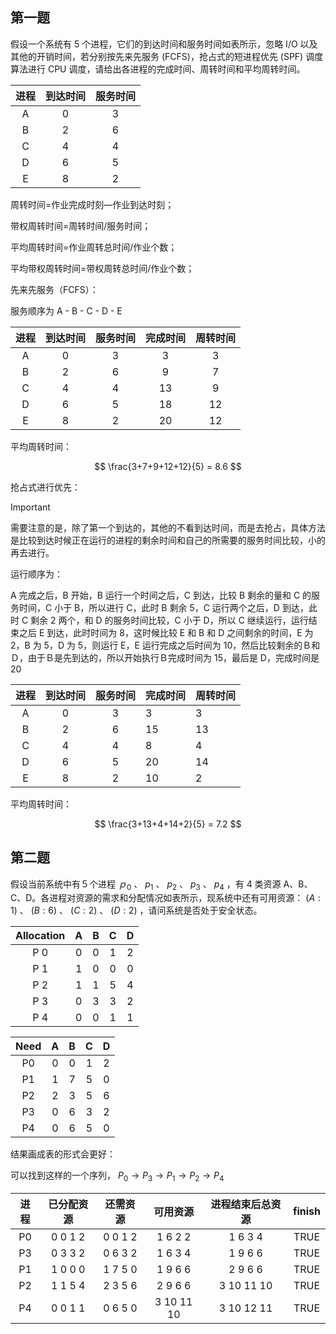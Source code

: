 ## 第一题

假设一个系统有 5 个进程，它们的到达时间和服务时间如表所示，忽略 I/O 以及其他的开销时间，若分别按先来先服务 (FCFS)，抢占式的短进程优先 (SPF) 调度算法进行 CPU 调度，请给出各进程的完成时间、周转时间和平均周转时间。

| 进程  | 到达时间 | 服务时间 |
| :-: | :--: | :--: |
|  A  |  0   |  3   |
|  B  |  2   |  6   |
|  C  |  4   |  4   |
|  D  |  6   |  5   |
|  E  |  8   |  2   |

周转时间=作业完成时刻—作业到达时刻；

带权周转时间=周转时间/服务时间；

平均周转时间=作业周转总时间/作业个数；

平均带权周转时间=带权周转总时间/作业个数；

先来先服务（FCFS）：

服务顺序为 A - B - C - D - E

| 进程  | 到达时间 | 服务时间 | 完成时间 | 周转时间 |
| :-: | :--: | :--: | :--: | :--: |
|  A  |  0   |  3   |  3   |  3   |
|  B  |  2   |  6   |  9   |  7   |
|  C  |  4   |  4   |  13  |  9   |
|  D  |  6   |  5   |  18  |  12  |
|  E  |  8   |  2   |  20  |  12  |

平均周转时间：

$$
\frac{3+7+9+12+12}{5} = 8.6
$$

抢占式进行优先：

> [!important]
> 需要注意的是，除了第一个到达的，其他的不看到达时间，而是去抢占，具体方法是比较到达时候正在运行的进程的剩余时间和自己的所需要的服务时间比较，小的再去进行。

运行顺序为：

A 完成之后，B 开始，B 运行一个时间之后，C 到达，比较 B 剩余的量和 C 的服务时间，C 小于 B，所以进行 C，此时 B 剩余 5，C 运行两个之后，D 到达，此时 C 剩余 2 两个，和 D 的服务时间比较，C 小于 D，所以 C 继续运行，运行结束之后 E 到达，此时时间为 8，这时候比较 E 和 B 和 D 之间剩余的时间，E 为 2，B 为 5，D 为 5，则运行 E，E 运行完成之后时间为 10，然后比较剩余的Ｂ和Ｄ，由于Ｂ是先到达的，所以开始执行Ｂ完成时间为 15，最后是 D，完成时间是 20

| 进程  | 到达时间 | 服务时间 | 完成时间 | 周转时间 |
| :-: | :--: | :--: | ---- | ---- |
|  A  |  0   |  3   | 3    | 3    |
|  B  |  2   |  6   | 15   | 13   |
|  C  |  4   |  4   | 8    | 4    |
|  D  |  6   |  5   | 20   | 14   |
|  E  |  8   |  2   | 10   | 2    |
平均周转时间：

$$
\frac{3+13+4+14+2}{5} = 7.2
$$
## 第二题

假设当前系统中有５个进程 $ｐ_{0}$ 、 $p_{1}$ 、 $p_{2}$ 、 $p_{3}$ 、 $p_{4}$ ，有 4 类资源 A、B、C、D。各进程对资源的需求和分配情况如表所示，现系统中还有可用资源： $(A:1)$ 、 $(B:6)$ 、 $(C:2)$ 、 $(D:2)$ ，请问系统是否处于安全状态。

| Allocation | A | B | C | D |
|:----------:|:---:|:---:|:---:|:---:|
| P 0         | 0 | 0 | 1 | 2 |
| P 1         | 1 | 0 | 0 | 0 |
| P 2         | 1 | 1 | 5 | 4 |
| P 3         | 0 | 3 | 3 | 2 |
| P 4         | 0 | 0 | 1 | 1 |

| Need | A | B | C | D |
|:----:|:---:|:---:|:---:|:---:|
| P0   | 0 | 0 | 1 | 2 |
| P1   | 1 | 7 | 5 | 0 |
| P2   | 2 | 3 | 5 | 6 |
| P3   | 0 | 6 | 3 | 2 |
| P4   | 0 | 6 | 5 | 0 |
结果画成表的形式会更好：

可以找到这样的一个序列， $P_{0}\to P_{3}\to P_{1} \to P_{2}\to P_{4}$

| 进程 | 已分配资源    | 还需资源     | 可用资源       | 进程结束后总资源   | finish |
|:---:|:--------:|:--------:|:----------:|:----------:|:------:|
| P0 | 0 0 1 2  | 0 0 1 2  | 1 6 2 2    | 1 6 3 4    | TRUE   |
| P3 | 0 3 3 2  | 0 6 3 2  | 1 6 3 4    | 1 9 6 6    | TRUE   |
| P1 | 1 0 0 0  | 1 7 5 0  | 1 9 6 6    | 2 9 6 6    | TRUE   |
| P2 | 1 1 5 4  | 2 3 5 6  | 2 9 6 6    | 3 10 11 10 | TRUE   |
| P4 | 0 0 1 1  | 0 6 5 0  | 3 10 11 10 | 3 10 12 11 | TRUE   |

